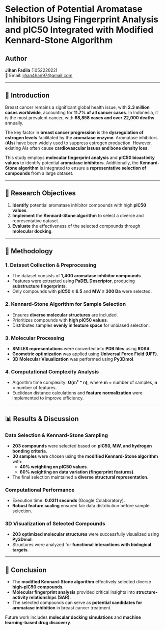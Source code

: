 # Selection of Potential Aromatase Inhibitors Using Fingerprint Analysis and pIC50 Integrated with Modified Kennard-Stone Algorithm  

## Author   
**Jihan Fadila** (105222022)  
📧 Email: jihan4han97@gmail.com

---

## 📌 Introduction  
Breast cancer remains a significant global health issue, with **2.3 million cases worldwide**, accounting for **11.7% of all cancer cases**. In Indonesia, it is the most prevalent cancer, with **68,858 cases and over 22,000 deaths** annually.  

The key factor in **breast cancer progression** is the **dysregulation of estrogen levels** facilitated by the **aromatase enzyme**. Aromatase inhibitors (**AIs**) have been widely used to suppress estrogen production. However, existing AIs often cause **cardiovascular issues and bone density loss**.  

This study employs **molecular fingerprint analysis** and **pIC50 bioactivity values** to identify potential **aromatase inhibitors**. Additionally, the **Kennard-Stone algorithm** is integrated to ensure a **representative selection of compounds** from a large dataset.  

---

## 🎯 Research Objectives  
1. **Identify** potential aromatase inhibitor compounds with high **pIC50 values**.  
2. **Implement** the **Kennard-Stone algorithm** to select a diverse and representative dataset.  
3. **Evaluate** the effectiveness of the selected compounds through **molecular docking**.  

---

## 🧪 Methodology  
### **1. Dataset Collection & Preprocessing**  
- The dataset consists of **1,400 aromatase inhibitor compounds**.  
- Features were extracted using **PaDEL Descriptor**, producing **substructure fingerprints**.  
- Only compounds with **pIC50 ≥ 6.5** and **MW ≤ 300 Da** were selected.  

### **2. Kennard-Stone Algorithm for Sample Selection**  
- Ensures **diverse molecular structures** are included.  
- Prioritizes compounds with **high pIC50 values**.  
- Distributes samples **evenly in feature space** for unbiased selection.  

### **3. Molecular Processing**  
- **SMILES representations** were converted into **PDB files** using **RDKit**.  
- **Geometric optimization** was applied using **Universal Force Field (UFF)**.  
- **3D Molecular Visualization** was performed using **Py3Dmol**.  

### **4. Computational Complexity Analysis**  
- Algorithm time complexity: **O(m² * n)**, where **m** = number of samples, **n** = number of features.  
- Euclidean distance calculations and **feature normalization** were implemented to improve efficiency.  

---

## 📊 Results & Discussion  
### **Data Selection & Kennard-Stone Sampling**  
- **203 compounds** were selected based on **pIC50, MW, and hydrogen bonding criteria**.  
- **30 samples** were chosen using the **modified Kennard-Stone algorithm** with:  
  - **40% weighting on pIC50 values**.  
  - **60% weighting on data variation (fingerprint features)**.  
- The final selection maintained a **diverse structural representation**.  

### **Computational Performance**  
- Execution time: **0.0311 seconds** (Google Colaboratory).  
- **Robust feature scaling** ensured fair data distribution before sample selection.  

### **3D Visualization of Selected Compounds**  
- **203 optimized molecular structures** were successfully visualized using **Py3Dmol**.  
- Structures were analyzed for **functional interactions with biological targets**.  

---

## 📌 Conclusion  
- The **modified Kennard-Stone algorithm** effectively selected diverse **high-pIC50 compounds**.  
- **Molecular fingerprint analysis** provided critical insights into **structure-activity relationships (SAR)**.  
- The selected compounds can serve as **potential candidates for aromatase inhibition** in breast cancer treatment.  

Future work includes **molecular docking simulations** and **machine learning-based drug discovery**.  
